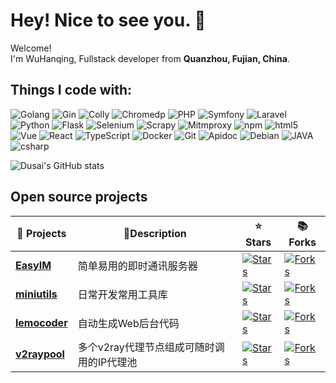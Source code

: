 # Hey! Nice to see you. 👋

<p>Welcome! </br> I'm WuHanqing, Fullstack developer from <b>Quanzhou, Fujian, China</b>. </p>

## Things I code with:

<p>
  <img alt="Golang" src="https://img.shields.io/badge/-Go-2088FF?style=flat-square&logo=go&logoColor=white" />
  <img alt="Gin" src="https://img.shields.io/badge/-Gin-CC6699?style=flat-square&logo=Gin&logoColor=white" />  
  <img alt="Colly" src="https://img.shields.io/badge/-Colly-8DD6F9?style=flat-square&logo=colly&logoColor=white" /> 
  <img alt="Chromedp" src="https://img.shields.io/badge/-Chromedp-FB542B?style=flat-square&logo=chrome&logoColor=white" />

  <img alt="PHP" src="https://img.shields.io/badge/-PHP-5849BE?style=flat-square&logo=php&logoColor=white" />
  <img alt="Symfony" src="https://img.shields.io/badge/-Symfony-F9A03C?style=flat-square&logo=symfony&logoColor=white" />
  <img alt="Laravel" src="https://img.shields.io/badge/-Laravel-DD0031?style=flat-square&logo=laravel&logoColor=white" />

  <img alt="Python" src="https://img.shields.io/badge/-Python-F7B93E?style=flat-square&logo=python&logoColor=white" />
  <img alt="Flask" src="https://img.shields.io/badge/-Flask-EC4A3F?style=flat-square&logo=flask&logoColor=white" />  
  <img alt="Selenium" src="https://img.shields.io/badge/-Selenium-db7092?style=flat-square&logo=selenium&logoColor=white" />
  <img alt="Scrapy" src="https://img.shields.io/badge/-Scrapy-13aa52?style=flat-square&logo=scrapy&logoColor=white" />
  <img alt="Mitmproxy" src="https://img.shields.io/badge/-Mitmproxy-B7178C?style=flat-square&logo=mitmproxy&logoColor=white" />  

  <img alt="npm" src="https://img.shields.io/badge/-NPM-CB3837?style=flat-square&logo=npm&logoColor=white" />
  <img alt="html5" src="https://img.shields.io/badge/-HTML5-E34F26?style=flat-square&logo=html5&logoColor=white" />
  <img alt="Vue" src="https://img.shields.io/badge/-Vue-43853d?style=flat-square&logo=vue&logoColor=white" />
  <img alt="React" src="https://img.shields.io/badge/-React-45b8d8?style=flat-square&logo=react&logoColor=white" />
  <img alt="TypeScript" src="https://img.shields.io/badge/-TypeScript-007ACC?style=flat-square&logo=typescript&logoColor=white" />  


  <img alt="Docker" src="https://img.shields.io/badge/-Docker-46a2f1?style=flat-square&logo=docker&logoColor=white" />
  <img alt="Git" src="https://img.shields.io/badge/-Git-F05032?style=flat-square&logo=git&logoColor=white" />
  <img alt="Apidoc" src="https://img.shields.io/badge/-ApiDoc-764ABC?style=flat-square&logo=apidoc&logoColor=white" />
  <img alt="Debian" src="https://img.shields.io/badge/-Debian-E10098?style=flat-square&logo=debian&logoColor=white" />

  <img alt="JAVA" src="https://img.shields.io/badge/-JAVA-ea2845?style=flat-square&logo=java&logoColor=white" />
  <img alt="csharp" src="https://img.shields.io/badge/-C%23-311C87?style=flat-square&logo=dotnet&logoColor=white" /> 
</p>


![Dusai's GitHub stats](https://github-readme-stats.vercel.app/api?username=iotames)


## Open source projects

| 🎁 Projects  |  📃Description | ⭐ Stars   |   📚 Forks   |
| -------- | --------  | ----------- | -------- |
| <a href="https://github.com/iotames/easyim"><b>EasyIM</b></a>| 简单易用的即时通讯服务器 | [<img alt="Stars" src="https://img.shields.io/github/stars/iotames/easyim?style=flat-square&labelColor=343b41"/>](https://github.com/iotames/easyim) | [<img alt="Forks" src="https://img.shields.io/github/forks/iotames/easyim?style=flat-square&labelColor=343b41"/>](https://github.com/iotames/easyim) |
| <a href="https://github.com/iotames/miniutils"><b>miniutils</b></a>| 日常开发常用工具库 | [<img alt="Stars" src="https://img.shields.io/github/stars/iotames/miniutils?style=flat-square&labelColor=343b41"/>](https://github.com/iotames/miniutils) | [<img alt="Forks" src="https://img.shields.io/github/forks/iotames/miniutils?style=flat-square&labelColor=343b41"/>](https://github.com/iotames/miniutils) |
| <a href="https://github.com/iotames/lemocoder"><b>lemocoder</b></a> | 自动生成Web后台代码 | [<img alt="Stars" src="https://img.shields.io/github/stars/iotames/lemocoder?style=flat-square&labelColor=343b41"/>](https://github.com/iotames/lemocoder) | [<img alt="Forks" src="https://img.shields.io/github/forks/iotames/lemocoder?style=flat-square&labelColor=343b41"/>](https://github.com/iotames/lemocoder) |
| <a href="https://github.com/iotames/v2raypool"><b>v2raypool</b></a>| 多个v2ray代理节点组成可随时调用的IP代理池 | [<img alt="Stars" src="https://img.shields.io/github/stars/iotames/v2raypool?style=flat-square&labelColor=343b41"/>](https://github.com/iotames/v2raypool) | [<img alt="Forks" src="https://img.shields.io/github/forks/iotames/v2raypool?style=flat-square&labelColor=343b41"/>](https://github.com/iotames/v2raypool) |
